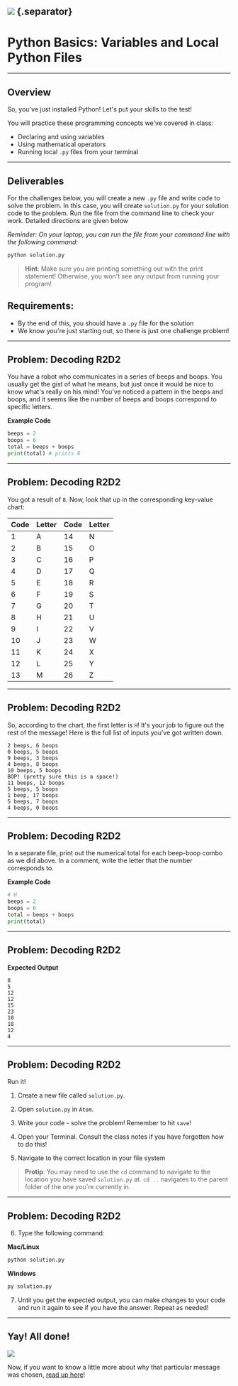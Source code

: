 <!---
This assignment was developed by Brandi

Questions? Comments?
1. Log an issue to this repo to alert me of a problem.
2. Suggest an edit yourself by forking this repo, making edits, and submitting a pull request with your changes back to our master branch.
3. Hit me up on Slack @brandib
--->

## ![](http://nagale.com/ga-python/images/GA_Cog_Medium_White_RGB.png)  {.separator}

<h1>Python Basics: Variables and Local Python Files</h1>

---

## Overview

So, you've just installed Python! Let's put your skills to the test!

You will practice these programming concepts we've covered in class:

* Declaring and using variables
* Using mathematical operators
* Running local `.py` files from your terminal

---

## Deliverables

For the challenges below, you will create a new `.py` file and write code to solve the problem. In this case, you will create `solution.py` for your solution code to the problem. Run the file from the command line to check your work. Detailed directions are given below

*Reminder: On your laptop, you can run the file from your command line with the following command:*

```python
python solution.py
```

> **Hint**: Make sure you are printing something out with the print statement! Otherwise, you won't see any output from running your program!

## Requirements:

* By the end of this, you should have a `.py` file for the solution
* We know you're just starting out, so there is just one challenge problem!

---

## Problem: Decoding R2D2

You have a robot who communicates in a series of beeps and boops. You usually get the gist of what he means, but just once it would be nice to know what's really on his mind! You've noticed a pattern in the beeps and boops, and it seems like the number of beeps and boops correspond to specific letters.

**Example Code**

```python
beeps = 2
boops = 6
total = beeps + boops
print(total) # prints 8
```

---

## Problem: Decoding R2D2


You got a result of `8`. Now, look that up in the corresponding key-value chart:

|  Code | Letter | Code | Letter |
|  ------ | ------ | ------ | ------ |
|  1 | A | 14 | N |
|  2 | B | 15 | O |
|  3 | C | 16 | P |
|  4 | D | 17 | Q |
|  5 | E | 18 | R |
|  6 | F | 19 | S |
|  7 | G | 20 | T |
|  8 | H | 21 | U |
|  9 | I | 22 | V |
|  10 | J | 23 | W |
|  11 | K | 24 | X |
|  12 | L | 25 | Y |
|  13 | M | 26 | Z |


---

## Problem: Decoding R2D2

So, according to the chart, the first letter is `H`! It's your job to figure out the rest of the message! Here is the full list of inputs you've got written down.

```
2 beeps, 6 boops
0 beeps, 5 boops
9 beeps, 3 boops
4 beeps, 8 boops
10 beeps, 5 boops
BOP! (pretty sure this is a space!)
11 beeps, 12 boops
5 beeps, 5 boops
1 beep, 17 boops
5 beeps, 7 boops
4 beeps, 0 boops
```

---

## Problem: Decoding R2D2


In a separate file, print out the numerical total for each beep-boop combo as we did above. In a comment, write the letter that the number corresponds to.

**Example Code**

```python
# H
beeps = 2
boops = 6
total = beeps + boops
print(total)
```

---

## Problem: Decoding R2D2

**Expected Output**

```
8
5
12
12
15
23
10
18
12
4
```

---

## Problem: Decoding R2D2

Run it!

1. Create a new file called `solution.py`.

2. Open `solution.py` in `Atom`.

3. Write your code - solve the problem! Remember to hit `save`!

4. Open your Terminal.  Consult the class notes if you have forgotten how to do this!

5. Navigate to the correct location in your file system

> **Protip**: You may need to use the `cd` command to navigate to the location you have saved `solution.py` at. `cd ..` navigates to the parent folder of the one you're currently in.

---

## Problem: Decoding R2D2

6. Type the following command:

**Mac/Linux**

```bash
python solution.py
```

**Windows**

```bash
py solution.py
```

7. Until you get the expected output, you can make changes to your code and run it again to see if you have the answer. Repeat as needed!

---

## Yay! All done!

![](https://media.giphy.com/media/rl1aX0WUmGcKs/giphy.gif)

Now, if you want to know a little more about why that particular message was chosen, [read up here](https://blog.hackerrank.com/the-history-of-hello-world/)!
